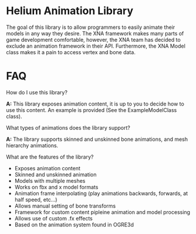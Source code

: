 Helium Animation Library
========================
The goal of this library is to allow programmers to easily animate their models in any way they desire. The XNA framework makes many parts of game development comfortable, however, the XNA team has decided to exclude an animation framework in their API. Furthermore, the XNA Model class makes it a pain to access vertex and bone data. 

FAQ
===

How do I use this library?

**A:** This library exposes animation content, it is up to you to decide how to use this content. An example is provided (See the ExampleModelClass class).

	
What types of animations does the library support?

**A:** The library supports skinned and unskinned bone animations, and mesh hierarchy animations.
 
 
What are the features of the library?


* Exposes animation content
* Skinned and unskinned animation
* Models with multiple meshes
* Works on fbx and x model formats
* Animation frame interpolating (play animations backwards, forwards, at half speed, etc...) 
* Allows manual setting of bone transforms
* Framework for custom content pipleine animation and model processing
* Allows use of custom .fx effects
* Based on the animation system found in OGRE3d
